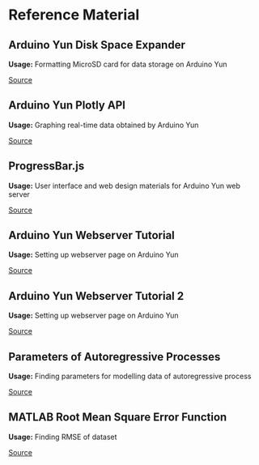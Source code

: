 # Reference Material

## Arduino Yun Disk Space Expander

  **Usage:** Formatting MicroSD card for data storage on Arduino Yun

  [Source](https://www.arduino.cc/en/Tutorial/ExpandingYunDiskSpace)

## Arduino Yun Plotly API

 **Usage:** Graphing real-time data obtained by Arduino Yun

 [Source](https://github.com/plotly/arduino-api)

## ProgressBar.js

 **Usage:** User interface and web design materials for Arduino Yun web server

 [Source](http://kimmobrunfeldt.github.io/progressbar.js/)
 
## Arduino Yun Webserver Tutorial

 **Usage:** Setting up webserver page on Arduino Yun

 [Source](http://aaronscher.com/Arduino_tutorials/Arduino_WiFi_Tutorial/arduinoyunwifi.html)

## Arduino Yun Webserver Tutorial 2

 **Usage:** Setting up webserver page on Arduino Yun

 [Source](http://scuola.arduino.cc/lesson/zzdeJ3m/YunServer_Sensor_values_to_HTML_page)

## Parameters of Autoregressive Processes

 **Usage:** Finding parameters for modelling data of autoregressive process

 [Source](http://paulbourke.net/miscellaneous/ar/)
 
## MATLAB Root Mean Square Error Function

 **Usage:** Finding RMSE of dataset

 [Source](http://www.mathworks.com/matlabcentral/fileexchange/21383-rmse/content/rmse.m)
 
